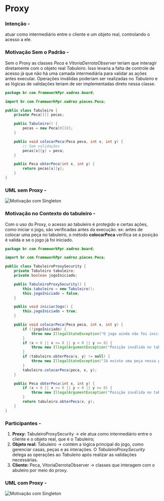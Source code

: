 # Proxy
### Intenção -
atuar como intermediário entre o cliente e um objeto real, controlando o acesso a ele.

### Motivação Sem o Padrão -
Sem o Proxy as classes *Peca* e *VitoriaDerrotaObserver* teriam que interagir diretamente com o objeto real *Tabuleiro*. Isso levaria a falta de controle de acesso já que não há uma camada intermediária para validar as ações antes executar. Operações inválidas poderiam ser realizadas no *Tabuleiro* e as lógicas de validações teriam de ser implementadas direto nessa classe.

``` java
package br.com.frameworkPpr.xadrez.board;

import br.com.frameworkPpr.xadrez.pieces.Peca;

public class Tabuleiro {
    private Peca[][] pecas;

    public Tabuleiro() {
        pecas = new Peca[8][8];
    }

    public void colocarPeca(Peca peca, int x, int y) {
        // Sem validações
        pecas[x][y] = peca;
    }

    public Peca obterPeca(int x, int y) {
        return pecas[x][y];
    }
}
```
### UML sem Proxy -
<img alt="Motivação com Singleton" src="C:\Users\Administrador\Documents\GitHub\framework-equipe5\out\DiagramasIMG\TabuleiroSemProxy.png">

### Motivação no Contexto do tabuleiro -
Com o uso do Proxy, o acesso ao tabuleiro é protegido e certas ações, como iniciar o jogo, são verificadas antes da execução.
ex: antes de colocar uma peça no tabuleiro, o método **colocarPeca** verifica se a posição é valida e se o jogo já foi iniciado.

``` java
package br.com.frameworkPpr.xadrez.board;

import br.com.frameworkPpr.xadrez.pieces.Peca;

public class TabuleiroProxySecurity {
    private Tabuleiro tabuleiro;
    private boolean jogoIniciado;

    public TabuleiroProxySecurity() {
        this.tabuleiro = new Tabuleiro();
        this.jogoIniciado = false;
    }

    public void iniciarJogo() {
        this.jogoIniciado = true;
    }

    public void colocarPeca(Peca peca, int x, int y) {
        if (!jogoIniciado) {
            throw new IllegalStateException("O jogo ainda não foi iniciado!");
        }
        if (x < 0 || x >= 8 || y < 0 || y >= 8) {
            throw new IllegalArgumentException("Posição inválida no tabuleiro!");
        }
        if (tabuleiro.obterPeca(x, y) != null) {
            throw new IllegalStateException("Já existe uma peça nessa posição!");
        }
        tabuleiro.colocarPeca(peca, x, y);
    }

    public Peca obterPeca(int x, int y) {
        if (x < 0 || x >= 8 || y < 0 || y >= 8) {
            throw new IllegalArgumentException("Posição inválida no tabuleiro!");
        }
        return tabuleiro.obterPeca(x, y);
    }
}
```

### Participantes -
1. **Proxy:** TabuleiroProxySecurity -> ele atua como intermediário entre o cliente e o objeto real, que é o Tabuleiro;
2. **Objeto real:** Tabuleiro -> contém a lógica principal do jogo, como gerenciar casas, peças e as interações. O *TabuleiroProxySecurity* delega as operações ao *Tabuleiro* após realizar as validações necessárias.
3. **Cliente:** Peca, VitoriaDerrotaObserver -> classes que interagem com o abuleiro por meio do proxy.

### UML com Proxy -
<img alt="Motivação com Singleton" src="C:\Users\Administrador\Documents\GitHub\framework-equipe5\out\DiagramasIMG\TabuleiroComProxy.png">

